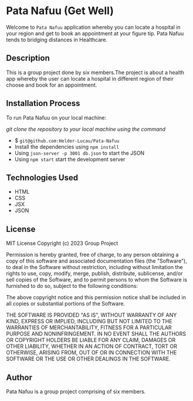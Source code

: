 # Pata Nafuu (Get Well)

Welcome to `Pata Nafuu` application whereby you can locate a hospital in your region and get to book an appointment at your figure tip. Pata Nafuu tends to bridging distances in Healthcare.

## Description

This is a group project done by six members.The project is about a health app whereby the user can locate a hospital in different region of their choose and book for an appointment.

## Installation Process

To run Pata Nafuu on your local machine: 

*git clone the repository to your local machine using the command*

* $ `git@github.com:Helder-Lucau/Pata-Nafuu`
* Install the dependencies using `npm install`
* Using `json-server -p 3001 db.json` to start the JSON
* Using `npm start` start the development server 

## Technologies Used

- HTML
- CSS
- JSX
- JSON
    
## License
MIT License
Copyright (c) 2023 Group Project

Permission is hereby granted, free of charge, to any person obtaining a copy of this software and associated documentation files (the "Software"), to deal in the Software without restriction, including without limitation the rights to use, copy, modify, merge, publish, distribute, sublicense, and/or sell
copies of the Software, and to permit persons to whom the Software is
furnished to do so, subject to the following conditions:

The above copyright notice and this permission notice shall be included in all copies or substantial portions of the Software.

THE SOFTWARE IS PROVIDED "AS IS", WITHOUT WARRANTY OF ANY KIND, EXPRESS OR IMPLIED, INCLUDING BUT NOT LIMITED TO THE WARRANTIES OF MERCHANTABILITY, FITNESS FOR A PARTICULAR PURPOSE AND NONINFRINGEMENT. IN NO EVENT SHALL THE AUTHORS OR COPYRIGHT HOLDERS BE LIABLE FOR ANY CLAIM, DAMAGES OR OTHER LIABILITY, WHETHER IN AN ACTION OF CONTRACT, TORT OR OTHERWISE, ARISING FROM, OUT OF OR IN CONNECTION WITH THE SOFTWARE OR THE USE OR OTHER DEALINGS IN THE SOFTWARE.

## Author 
Pata Nafuu is a group project comprising of six members.